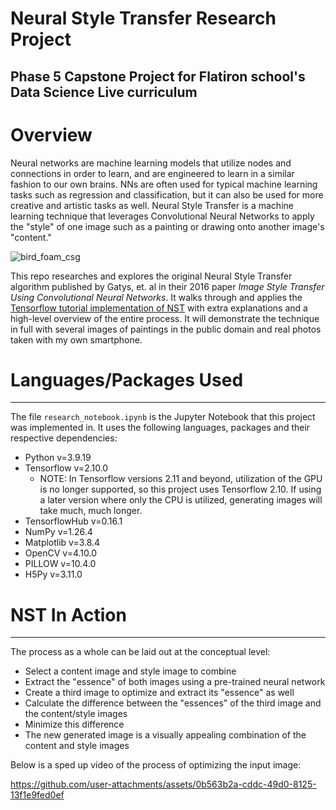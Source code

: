 # Neural Style Transfer Research Project
Phase 5 Capstone Project for Flatiron school's Data Science Live curriculum
---
# Overview
Neural networks are machine learning models that utilize nodes and connections in order to learn, and are engineered to learn in a similar fashion to our own brains. NNs are often used for typical machine learning tasks such as regression and classification, but it can also be used for more creative and artistic tasks as well. Neural Style Transfer is a machine learning technique that leverages Convolutional Neural Networks to apply the "style" of one image such as a painting or drawing onto another image's "content."

![bird_foam_csg](https://github.com/user-attachments/assets/a3e4889f-0753-42e5-a775-66a95cb7d131)

This repo researches and explores the original Neural Style Transfer algorithm published by Gatys, et. al in their 2016 paper *Image Style Transfer Using Convolutional Neural Networks*. It walks through and applies the [Tensorflow tutorial implementation of NST](https://www.tensorflow.org/tutorials/generative/style_transfer) with extra explanations and a high-level overview of the entire process. It will demonstrate the technique in full with several images of paintings in the public domain and real photos taken with my own smartphone.

# Languages/Packages Used
---
The file `research_notebook.ipynb` is the Jupyter Notebook that this project was implemented in. It uses the following languages, packages and their respective dependencies:

- Python v=3.9.19
- Tensorflow v=2.10.0
  - NOTE: In Tensorflow versions 2.11 and beyond, utilization of the GPU is no longer supported, so this project uses Tensorflow 2.10. If using a later version where only the CPU is utilized, generating images will take much, much longer.
- TensorflowHub v=0.16.1
- NumPy v=1.26.4
- Matplotlib v=3.8.4
- OpenCV v=4.10.0
- PILLOW v=10.4.0
- H5Py v=3.11.0

# NST In Action
---
The process as a whole can be laid out at the conceptual level:
- Select a content image and style image to combine
- Extract the "essence" of both images using a pre-trained neural network
- Create a third image to optimize and extract its "essence" as well
- Calculate the difference between the "essences" of the third image and the content/style images
- Minimize this difference
- The new generated image is a visually appealing combination of the content and style images

Below is a sped up video of the process of optimizing the input image:

https://github.com/user-attachments/assets/0b563b2a-cddc-49d0-8125-13f1e9fed0ef
